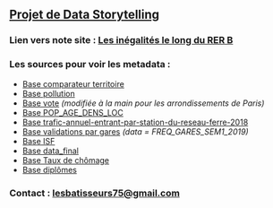 ## **[Projet de Data Storytelling](https://www.ensae.fr/courses/data-storytelling/)**

### **Lien vers note site** : [Les inégalités le long du RER B](https://graffpa.github.io/RERB.github.io/)  


### **Les sources pour voir les metadata :**
- [Base comparateur territoire](https://data.iledefrance.fr/explore/dataset/base-comparateur-de-territoires/table/)
- [Base pollution](https://www.data.gouv.fr/fr/datasets/indices-qualite-de-lair-citeair-journaliers-par-polluant-sur-lile-de-france-les-departements-les-communes-franciliennes-et-les-arrondissements-parisiens/#)
- [Base vote](https://www.data.gouv.fr/fr/datasets/election-presidentielle-des-23-avril-et-7-mai-2017-resultats-definitifs-du-2nd-tour-par-communes/)  *(modifiée à la main pour les arrondissements de Paris)*
- [Base POP_AGE_DENS_LOC](https://data.iledefrance.fr/explore/dataset/metropole-densites-de-population-par-commune/information/) 
- [Base trafic-annuel-entrant-par-station-du-reseau-ferre-2018](https://dataratp.opendatasoft.com/explore/dataset/trafic-annuel-entrant-par-station-du-reseau-ferre-2018/export/)
- [Base validations par gares](https://data.iledefrance-mobilites.fr/explore/dataset/validations-sur-le-reseau-ferre-nombre-de-validations-par-jour-1er-sem/export/?refine.jour=2019&refine.jour=2019%2F01) *(data = FREQ_GARES_SEM1_2019)*
- [Base ISF](https://www.data.gouv.fr/fr/datasets/impot-de-solidarite-sur-la-fortune-impot-sur-la-fortune-immobiliere/)
- [Base data_final](https://www.data.gouv.fr/fr/datasets/election-presidentielle-des-23-avril-et-7-mai-2017-resultats-definitifs-du-2nd-tour-par-communes/)
- [Base Taux de chômage](https://www.insee.fr/fr/statistiques/2521169#dictionnaire)
- [Base diplômes](https://www.insee.fr/fr/statistiques/4171399?sommaire=4171407)

### **Contact :**  lesbatisseurs75@gmail.com
